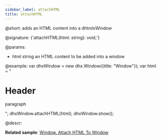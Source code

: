 ```yaml
---
sidebar_label: attachHTML
title: attachHTML
---          
```


@short: adds an HTML content into a dhtmlxWindow

@signature: {'attachHTML(html: string): void;'}

@params:
- html		string		an HTML content to be added into a window

@example:
var dhxWindow = new dhx.Window({title: "Window"});
var html = "<h1>Header</h1><p>paragraph</p>";
dhxWindow.attachHTML(html);
dhxWindow.show();

@descr:

**Related sample**: [Window. Attach HTML To Window](https://snippet.dhtmlx.com/6uelt44m)

[comment]: # (@related: window/how_to_start.md window/usage.md#attaching-content)
